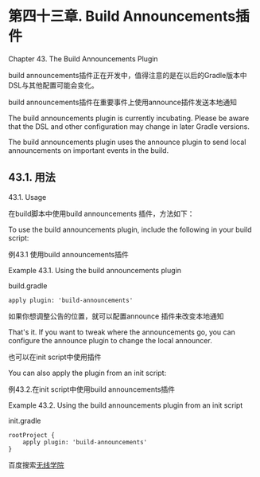 # **第四十三章. Build Announcements插件**

Chapter 43. The Build Announcements Plugin

build announcements插件正在开发中，值得注意的是在以后的Gradle版本中DSL与其他配置可能会变化。

build announcements插件在重要事件上使用announce插件发送本地通知

The build announcements plugin is currently incubating. Please be aware that the DSL and other configuration may change in later Gradle versions. 

The build announcements plugin uses the announce plugin to send local announcements on important events in the build.

## **43.1. 用法**

43.1. Usage

在build脚本中使用build announcements 插件，方法如下：

To use the build announcements plugin, include the following in your build script:

例43.1 使用build announcements插件

Example 43.1. Using the build announcements plugin

build.gradle
```
apply plugin: 'build-announcements'
```

如果你想调整公告的位置，就可以配置announce 插件来改变本地通知

That's it. If you want to tweak where the announcements go, you can configure the announce plugin to change the local announcer. 

也可以在init script中使用插件

You can also apply the plugin from an init script:

例43.2.在init script中使用build announcements插件

Example 43.2. Using the build announcements plugin from an init script

init.gradle
```
rootProject {
    apply plugin: 'build-announcements'
}
```
百度搜索[无线学院](http://wirelesscollege.cn)